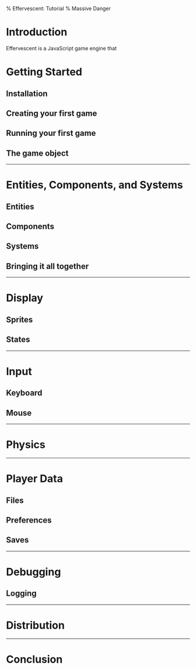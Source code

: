 % Effervescent: Tutorial
% Massive Danger

# Introduction

Effervescent is a JavaScript game engine that

# Getting Started



## Installation



## Creating your first game



## Running your first game



## The game object



---

# Entities, Components, and Systems

## Entities
## Components
## Systems
## Bringing it all together

---

# Display
## Sprites
## States

---

# Input
## Keyboard
## Mouse

---

# Physics

---

# Player Data
## Files
## Preferences
## Saves

---

# Debugging
## Logging

---

# Distribution

---

# Conclusion
